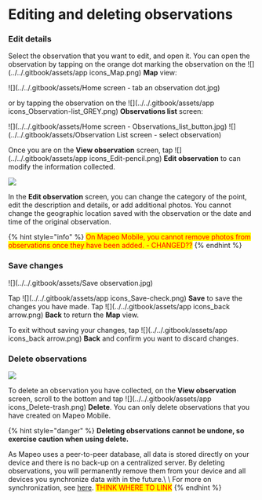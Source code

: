 # Editing and deleting observations

### Edit details

Select the observation that you want to edit, and open it. You can open the observation by tapping on the orange dot marking the observation on the ![](../../.gitbook/assets/app icons\_Map.png) **Map** view:

![](../../.gitbook/assets/Home screen - tab an observation dot.jpg)

or by tapping the observation on the ![](../../.gitbook/assets/app icons\_Observation-list\_GREY.png) **Observations list** screen:

![](../../.gitbook/assets/Home screen - Observations\_list\_button.jpg)  ![](../../.gitbook/assets/Observation List screen - select observation)

Once you are on the **View observation** screen, tap ![](../../.gitbook/assets/app icons\_Edit-pencil.png) **Edit observation** to can modify the information collected.&#x20;

![](../../.gitbook/assets/Edit\_observation\_button.jpg)

In the **Edit observation** screen, you can change the category of the point, edit the description and details, or add additional photos. You cannot change the geographic location saved with the observation or the date and time of the original observation.&#x20;

{% hint style="info" %}
<mark style="color:red;">On Mapeo Mobile, you cannot remove photos from observations once they have been added. - CHANGED??</mark>
{% endhint %}

### Save changes

<mark style="background-color:orange;"></mark>![](../../.gitbook/assets/Save observation.jpg)<mark style="background-color:orange;"></mark>

Tap ![](../../.gitbook/assets/app icons\_Save-check.png) **Save** to save the changes you have made. Tap ![](../../.gitbook/assets/app icons\_back arrow.png) **Back** to return the **Map** view.

To exit without saving your changes, tap  ![](../../.gitbook/assets/app icons\_back arrow.png) **Back** and confirm you want to discard changes.

### Delete observations

![](../../.gitbook/assets/Delete\_button.jpg)

To delete an observation you have collected, on the **View observation** screen, scroll to the bottom and tap ![](../../.gitbook/assets/app icons\_Delete-trash.png) **Delete**. You can only delete observations that you have created on Mapeo Mobile.

{% hint style="danger" %}
**Deleting observations cannot be undone, so exercise caution when using delete.**

As Mapeo uses a peer-to-peer database, all data is stored directly on your device and there is no back-up on a centralized server. By deleting observations, you will permanently remove them from your device and all devices you synchronize data with in the future.\ \ For more on synchronization, see [here](broken-reference). <mark style="color:red;">THINK WHERE TO LINK</mark>
{% endhint %}

